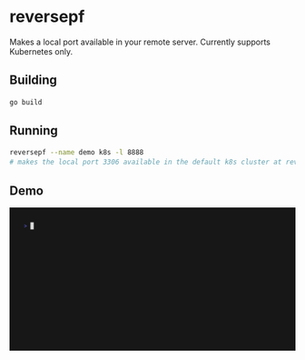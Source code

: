 # reversepf

Makes a local port available in your remote server. Currently supports Kubernetes only.

## Building

```bash
go build
```

## Running

```bash
reversepf --name demo k8s -l 8888 
# makes the local port 3306 available in the default k8s cluster at reversepf.reversepf-demo:8888
```

## Demo

![Demo](./assets/demo.gif)
